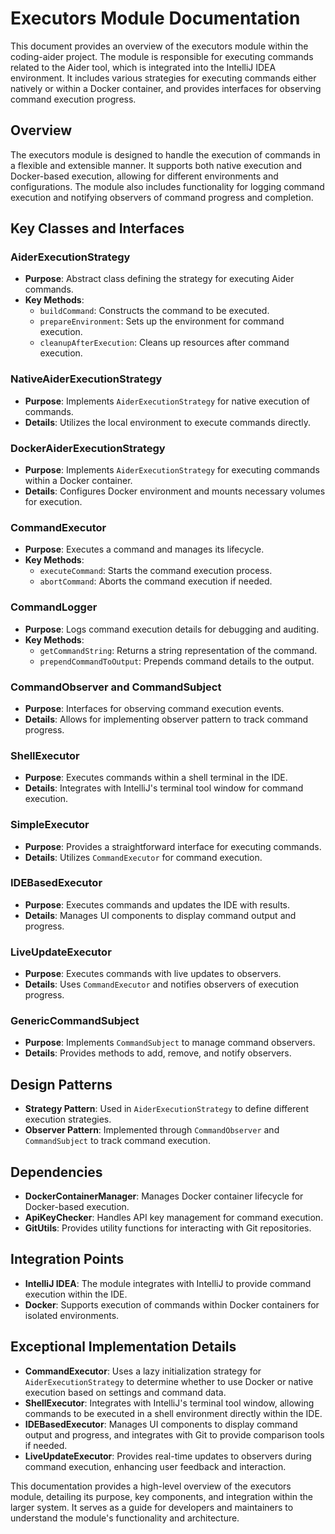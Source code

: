 # Executors Module Documentation

This document provides an overview of the executors module within the coding-aider project. The module is responsible for executing commands related to the Aider tool, which is integrated into the IntelliJ IDEA environment. It includes various strategies for executing commands either natively or within a Docker container, and provides interfaces for observing command execution progress.

## Overview

The executors module is designed to handle the execution of commands in a flexible and extensible manner. It supports both native execution and Docker-based execution, allowing for different environments and configurations. The module also includes functionality for logging command execution and notifying observers of command progress and completion.

## Key Classes and Interfaces

### AiderExecutionStrategy

- **Purpose**: Abstract class defining the strategy for executing Aider commands.
- **Key Methods**:
  - `buildCommand`: Constructs the command to be executed.
  - `prepareEnvironment`: Sets up the environment for command execution.
  - `cleanupAfterExecution`: Cleans up resources after command execution.

### NativeAiderExecutionStrategy

- **Purpose**: Implements `AiderExecutionStrategy` for native execution of commands.
- **Details**: Utilizes the local environment to execute commands directly.

### DockerAiderExecutionStrategy

- **Purpose**: Implements `AiderExecutionStrategy` for executing commands within a Docker container.
- **Details**: Configures Docker environment and mounts necessary volumes for execution.

### CommandExecutor

- **Purpose**: Executes a command and manages its lifecycle.
- **Key Methods**:
  - `executeCommand`: Starts the command execution process.
  - `abortCommand`: Aborts the command execution if needed.

### CommandLogger

- **Purpose**: Logs command execution details for debugging and auditing.
- **Key Methods**:
  - `getCommandString`: Returns a string representation of the command.
  - `prependCommandToOutput`: Prepends command details to the output.

### CommandObserver and CommandSubject

- **Purpose**: Interfaces for observing command execution events.
- **Details**: Allows for implementing observer pattern to track command progress.

### ShellExecutor

- **Purpose**: Executes commands within a shell terminal in the IDE.
- **Details**: Integrates with IntelliJ's terminal tool window for command execution.

### SimpleExecutor

- **Purpose**: Provides a straightforward interface for executing commands.
- **Details**: Utilizes `CommandExecutor` for command execution.

### IDEBasedExecutor

- **Purpose**: Executes commands and updates the IDE with results.
- **Details**: Manages UI components to display command output and progress.

### LiveUpdateExecutor

- **Purpose**: Executes commands with live updates to observers.
- **Details**: Uses `CommandExecutor` and notifies observers of execution progress.

### GenericCommandSubject

- **Purpose**: Implements `CommandSubject` to manage command observers.
- **Details**: Provides methods to add, remove, and notify observers.

## Design Patterns

- **Strategy Pattern**: Used in `AiderExecutionStrategy` to define different execution strategies.
- **Observer Pattern**: Implemented through `CommandObserver` and `CommandSubject` to track command execution.

## Dependencies

- **DockerContainerManager**: Manages Docker container lifecycle for Docker-based execution.
- **ApiKeyChecker**: Handles API key management for command execution.
- **GitUtils**: Provides utility functions for interacting with Git repositories.

## Integration Points

- **IntelliJ IDEA**: The module integrates with IntelliJ to provide command execution within the IDE.
- **Docker**: Supports execution of commands within Docker containers for isolated environments.

## Exceptional Implementation Details

- **CommandExecutor**: Uses a lazy initialization strategy for `AiderExecutionStrategy` to determine whether to use Docker or native execution based on settings and command data.
- **ShellExecutor**: Integrates with IntelliJ's terminal tool window, allowing commands to be executed in a shell environment directly within the IDE.
- **IDEBasedExecutor**: Manages UI components to display command output and progress, and integrates with Git to provide comparison tools if needed.
- **LiveUpdateExecutor**: Provides real-time updates to observers during command execution, enhancing user feedback and interaction.

This documentation provides a high-level overview of the executors module, detailing its purpose, key components, and integration within the larger system. It serves as a guide for developers and maintainers to understand the module's functionality and architecture.
